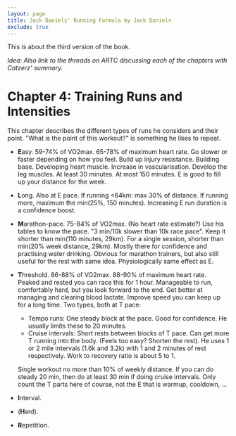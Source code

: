 ```yaml
---
layout: page
title: Jack Daniels' Running Formula by Jack Daniels
exclude: true
---
```


This is about the third version of the book.

*Idea: Also link to the threads on ARTC discussing each of the chapters with
Catzerz' summary.*

# Chapter 4: Training Runs and Intensities

This chapter describes the different types of runs he considers and their
point. "What is the point of this workout?" is something he likes to repeat.

* **E**asy. 59-74% of VO2max. 65-78% of maximum heart rate. Go slower or faster
  depending on how you feel. Build up injury resistance. Building base.
  Developing heart muscle. Increase in vascularisation. Develop the leg
  muscles. At least 30 minutes. At most 150 minutes. E is good to fill up your
  distance for the week.
* **L**ong. Also at E pace. If running <64km: max 30% of distance. If running
  more, maximum the min(25%, 150 minutes). Increasing E run duration is a
  confidence boost.
* **M**arathon-pace. 75-84% of VO2max. (No heart rate estimate?) Use his tables
  to know the pace. "3 min/10k slower than 10k race pace". Keep it shorter than
  min(110 minutes, 29km). For a single session, shorter than min(20% week
  distance, 29km).  Mostly there for confidence and practising water drinking.
  Obvious for marathon trainers, but also still useful for the rest with same
  idea.  Physiologically same effect as E.
* **T**hreshold. 86-88% of VO2max. 88-90% of maximum heart rate. Peaked and
  rested you can race this for 1 hour. Manageable to run, comfortably hard, but
  you look forward to the end. Get better at managing and clearing blood
  lactate. Improve speed you can keep up for a long time. Two types, both at T
  pace:
    * Tempo runs: One steady block at the pace. Good for confidence. He usually
      limits these to 20 minutes.
    * Cruise intervals: Short rests between blocks of T pace. Can get more T
      running into the body. (Feels too easy? Shorten the rest). He uses 1 or 2
      mile intervals (1.6k and 3.2k) with 1 and 2 minutes of rest respectively.
      Work to recovery ratio is about 5 to 1.

  Single workout no more than 10% of weekly distance. If you can do steady 20
  min, then do at least 30 min if doing cruise intervals.  Only count the T
  parts here of course, not the E that is warmup, cooldown, ...
* **I**nterval.
* (**H**ard).
* **R**epetition.
